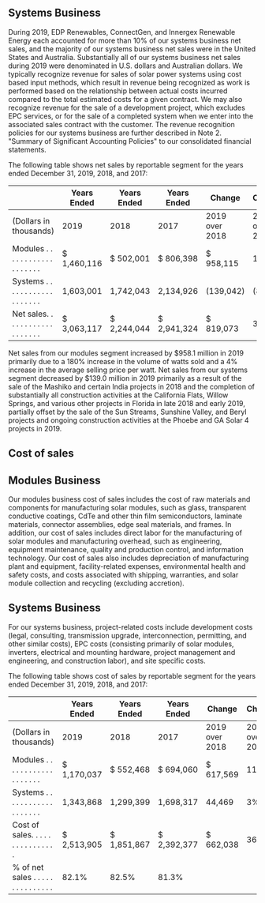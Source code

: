 ## Systems Business

During 2019, EDP Renewables, ConnectGen, and Innergex Renewable Energy each accounted for more than 10% of our systems business net sales, and the majority of our systems business net sales were in the United States and Australia. Substantially all of our systems business net sales during 2019 were denominated in U.S. dollars and Australian dollars. We typically recognize revenue for sales of solar power systems using cost based input methods, which result in revenue being recognized as work is performed based on the relationship between actual costs incurred compared to the total estimated costs for a given contract. We may also recognize revenue for the sale of a development project, which excludes EPC services, or for the sale of a completed system when we enter into the associated sales contract with the customer. The revenue recognition policies for our systems business are further described in Note 2. "Summary of Significant Accounting Policies" to our consolidated financial statements.

The following table shows net sales by reportable segment for the years ended December 31, 2019, 2018, and 2017:

|                                                | Years Ended   | Years Ended   | Years Ended   | Change         | Change         | Change         | Change         |
|------------------------------------------------|---------------|---------------|---------------|----------------|----------------|----------------|----------------|
| (Dollars in thousands)                         | 2019          | 2018          | 2017          | 2019 over 2018 | 2019 over 2018 | 2018 over 2017 | 2018 over 2017 |
| Modules . . . . . . . . . . . . . . . . . . .  | $ 1,460,116   | $ 502,001     | $ 806,398     | $ 958,115      | 191 %          | $ (304,397)    | (38)%          |
| Systems . . . . . . . . . . . . . . . . . . .  | 1,603,001     | 1,742,043     | 2,134,926     | (139,042)      | (8)%           | (392,883)      | (18)%          |
| Net sales. . . . . . . . . . . . . . . . . . . | $ 3,063,117   | $ 2,244,044   | $ 2,941,324   | $ 819,073      | 36 %           | $ (697,280)    | (24)%          |

Net sales from our modules segment increased by $958.1 million in 2019 primarily due to a 180% increase in the volume of watts sold and a 4% increase in the average selling price per watt. Net sales from our systems segment decreased by $139.0 million in 2019 primarily as a result of the sale of the Mashiko and certain India projects in 2018 and the completion of substantially all construction activities at the California Flats, Willow Springs, and various other projects in Florida in late 2018 and early 2019, partially offset by the sale of the Sun Streams, Sunshine Valley, and Beryl projects and ongoing construction activities at the Phoebe and GA Solar 4 projects in 2019.

## Cost of sales

## Modules Business

Our modules business cost of sales includes the cost of raw materials and components for manufacturing solar modules, such as glass, transparent conductive coatings, CdTe and other thin film semiconductors, laminate materials, connector assemblies, edge seal materials, and frames. In addition, our cost of sales includes direct labor for the manufacturing of solar modules and manufacturing overhead, such as engineering, equipment maintenance, quality and production control, and information technology. Our cost of sales also includes depreciation of manufacturing plant and equipment, facility-related expenses, environmental health and safety costs, and costs associated with shipping, warranties, and solar module collection and recycling (excluding accretion).

## Systems Business

For our systems business, project-related costs include development costs (legal, consulting, transmission upgrade, interconnection, permitting, and other similar costs), EPC costs (consisting primarily of solar modules, inverters, electrical and mounting hardware, project management and engineering, and construction labor), and site specific costs.

The following table shows cost of sales by reportable segment for the years ended December 31, 2019, 2018, and 2017:

|                                               | Years Ended   | Years Ended   | Years Ended   | Change         | Change         | Change         | Change         |
|-----------------------------------------------|---------------|---------------|---------------|----------------|----------------|----------------|----------------|
| (Dollars in thousands)                        | 2019          | 2018          | 2017          | 2019 over 2018 | 2019 over 2018 | 2018 over 2017 | 2018 over 2017 |
| Modules . . . . . . . . . . . . . . . . . . . | $ 1,170,037   | $ 552,468     | $ 694,060     | $ 617,569      | 112%           | $ (141,592)    | (20)%          |
| Systems . . . . . . . . . . . . . . . . . . . | 1,343,868     | 1,299,399     | 1,698,317     | 44,469         | 3%             | (398,918)      | (23)%          |
| Cost of sales. . . . . . . . . . . . . . . .  | $ 2,513,905   | $ 1,851,867   | $ 2,392,377   | $ 662,038      | 36%            | $ (540,510)    | (23)%          |
| % of net sales . . . . . . . . . . . . . . .  | 82.1%         | 82.5%         | 81.3%         |                |                |                |                |